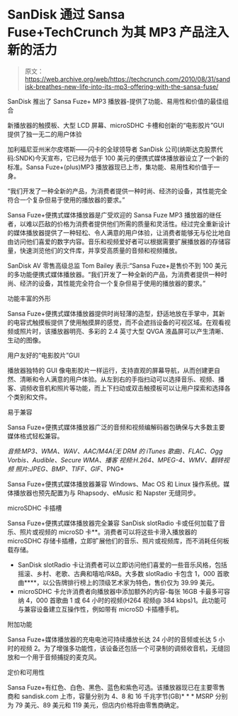 # SanDisk 通过 Sansa Fuse+TechCrunch 为其 MP3 产品注入新的活力

> 原文：<https://web.archive.org/web/https://techcrunch.com/2010/08/31/sandisk-breathes-new-life-into-its-mp3-offering-with-the-sansa-fuse/>

SanDisk 推出了 Sansa Fuze+ MP3 播放器-提供了功能、易用性和价值的最佳组合

新播放器的触摸板、大型 LCD 屏幕、microSDHC 卡槽和创新的“电影胶片”GUI 提供了独一无二的用户体验

加利福尼亚州米尔皮塔斯——闪卡的全球领导者 SanDisk 公司(纳斯达克股票代码:SNDK)今天宣布，它已经为低于 100 美元的便携式媒体播放器设立了一个新的标准。Sansa Fuze+(plus)MP3 播放器现已上市，集功能、易用性和价值于一身。

“我们开发了一种全新的产品，为消费者提供一种时尚、经济的设备，其性能完全符合一个复杂但易于使用的播放器的要求。”

Sansa Fuze+便携式媒体播放器是广受欢迎的 Sansa Fuze MP3 播放器的继任者，以难以匹敌的价格为消费者提供他们所需的质量和灵活性。经过完全重新设计的媒体播放器提供了一种轻松、令人满意的用户体验，让消费者能够无与伦比地自由访问他们喜爱的数字内容。音乐和视频爱好者可以根据需要扩展播放器的存储容量，快速浏览他们的文件库，并享受高质量的音频和视频播放。

SanDisk AV 零售高级总监 Tom Bailey 表示:“Sansa Fuze+是售价不到 100 美元的多功能便携式媒体播放器。“我们开发了一种全新的产品，为消费者提供一种时尚、经济的设备，其性能完全符合一个复杂但易于使用的播放器的要求。”

功能丰富的外形

Sansa Fuze+便携式媒体播放器提供时尚轻薄的造型，舒适地放在手掌中，其新的电容式触摸板提供了使用触摸屏的感觉，而不会遮挡设备的可视区域。在观看视频或照片时，该播放器明亮、多彩的 2.4 英寸大型 QVGA 液晶屏可以产生清晰、生动的图像。

用户友好的“电影胶片”GUI

播放器独特的 GUI 像电影胶片一样运行，支持直观的屏幕导航，从而创建更自然、清晰和令人满意的用户体验。从左到右的手指扫动可以选择音乐、视频、播客、调频收音机和照片等功能，而上下扫动或双击触摸板可以让用户探索和选择各个类别和文件。

易于兼容

Sansa Fuze+便携式媒体播放器广泛的音频和视频编解码器包确保与大多数主要媒体格式轻松兼容。

*音频:MP3、WMA、WAV、AAC/M4A(无 DRM 的 iTunes 歌曲)、FLAC、Ogg Vorbis、Audible、Secure WMA、播客
*视频:H.264、MPEG-4、WMV、翻转视频*
*照片:JPEG、BMP、TIFF*、GIF*、PNG*

Sansa Fuze+便携式媒体播放器兼容 Windows、Mac OS 和 Linux 操作系统。媒体播放器也预先配置为与 Rhapsody、eMusic 和 Napster 无缝同步。

microSDHC 卡插槽

Sansa Fuze+便携式媒体播放器完全兼容 SanDisk slotRadio 卡或任何加载了音乐、照片或视频的 microSD 卡**。消费者可以将这些卡滑入播放器的 microSDHC 存储卡插槽，立即扩展他们的音乐、照片或视频库，而不消耗任何板载存储。

* SanDisk slotRadio 卡让消费者可以立即访问他们喜爱的一些音乐风格，包括摇滚、乡村、老歌、古典和嘻哈/R&B。大多数 slotRadio 卡包含 1，000 首歌曲****，以公告牌排行榜上的顶级艺术家为特色，售价仅为 39.99 美元。
* microSDHC 卡允许消费者向播放器中添加额外的内容-每张 16GB 卡最多可容纳 4，000 首歌曲 1 或 64 小时的视频(H264 视频@ 384 kbps)1。此功能可与兼容设备建立互操作性，例如带有 microSD 卡插槽手机。

附加功能

Sansa Fuze+媒体播放器的充电电池可持续播放长达 24 小时的音频或长达 5 小时的视频 2。为了增强多功能性，该设备还包括一个可录制的调频收音机，无缝回放和一个用于音频捕捉的麦克风。

定价和可用性

Sansa Fuze+有红色、白色、黑色、蓝色和紫色可选。该播放器现已在主要零售商和 sandisk.com 上市，容量分别为 4、8 和 16 千兆字节(GB)* * * MSRP 分别为 79 美元、89 美元和 119 美元，但店内价格将由零售商确定。